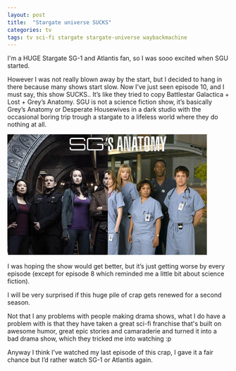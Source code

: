 ```yaml
---
layout: post
title:  "Stargate universe SUCKS"
categories: tv
tags: tv sci-fi stargate stargate-universe waybackmachine
---
```

I'm a HUGE Stargate SG-1 and Atlantis fan, so I was sooo excited when SGU started.

However I was not really blown away by the start, but I decided to hang in there because many shows start slow. Now I’ve just seen episode 10, and I must say, this show SUCKS.. It’s like they tried to copy Battlestar Galactica + Lost + Grey’s Anatomy. SGU is not a science fiction show, it’s basically Grey’s Anatomy or Desperate Housewives in a dark studio with the occasional boring trip trough a stargate to a lifeless world where they do nothing at all.

![Stargate's Anatomy](/images/2009-stargate-anatomy.jpg)

I was hoping the show would get better, but it’s just getting worse by every episode (except for episode 8 which reminded me a little bit about science fiction).

I will be very surprised if this huge pile of crap gets renewed for a second season.

Not that I any problems with people making drama shows, what I do have a problem with is that they have taken a great sci-fi franchise that's built on awesome humor, great epic stories and camaraderie and turned it into a bad drama show, which they tricked me into watching :p 

Anyway I think I’ve watched my last episode of this crap, I gave it a fair chance but I’d rather watch SG-1 or Atlantis again.
